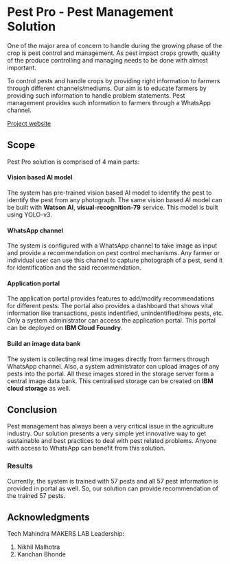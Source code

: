 # Pest Pro - Pest Management Solution

One of the major area of concern to handle during the growing phase of the crop is pest control and management.
As pest impact crops growth, quality of the produce controlling and managing needs to be done with almost important.

To control pests and handle crops by providing right information to farmers through different channels/mediums. 
Our aim is to educate farmers by providing such information to handle problem statements.
Pest management provides such information to farmers through a WhatsApp channel.

[Project website](https://sample-project.s3-web.us-east.cloud-object-storage.appdomain.cloud/)

## Scope

Pest Pro solution is comprised of 4 main parts:

#### Vision based AI model

The system has pre-trained vision based AI model to identify the pest to identify the pest from any photograph.
The same vision based AI model can be built with **Watson AI**, **visual-recognition-79** service.
This model is built using YOLO-v3.

#### WhatsApp channel

The system is configured with a WhatsApp channel to take image as input and provide a recommendation on pest control mechanisms.
Any farmer or individual user can use this channel to capture photograph of a pest, send it for identification and the said recommendation.

#### Application portal

The application portal provides features to add/modify recommendations for different pests. The portal also provides a dashboard that
shows vital information like transactions, pests indentified, unindentified/new pests, etc. Only a system administrator can access the
application portal. This portal can be deployed on **IBM Cloud Foundry**.

#### Build an image data bank

The system is collecting real time images directly from farmers through WhatsApp channel. Also, a system administrator can upload 
images of any pests into the portal. All these images stored in the storage server form a central image data bank. This centralised storage 
can be created on **IBM cloud storage** as well.

## Conclusion

Pest management has always been a very critical issue in the agriculture industry. Our solution presents a very simple yet innovative 
way to get sustainable and best practices to deal with pest related problems. Anyone with access to WhatsApp can benefit from this solution.

### Results

Currently, the system is trained with 57 pests and all 57 pest information is provided in portal as well. So, our solution can provide 
recommendation of the trained 57 pests. 

## Acknowledgments

Tech Mahindra MAKERS LAB Leadership:
1. Nikhil Malhotra
2. Kanchan Bhonde
